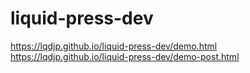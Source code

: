 # liquid-press-dev
https://lqdjp.github.io/liquid-press-dev/demo.html
https://lqdjp.github.io/liquid-press-dev/demo-post.html

